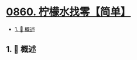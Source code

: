 # [0860. 柠檬水找零【简单】](https://github.com/tnotesjs/TNotes.leetcode/tree/main/notes/0860.%20%E6%9F%A0%E6%AA%AC%E6%B0%B4%E6%89%BE%E9%9B%B6%E3%80%90%E7%AE%80%E5%8D%95%E3%80%91)

<!-- region:toc -->

- [1. 📝 概述](#1--概述)

<!-- endregion:toc -->

## 1. 📝 概述
